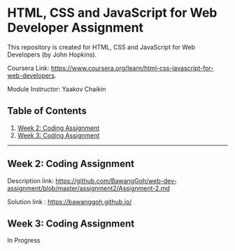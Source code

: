# HTML, CSS and JavaScript for Web Developer Assignment
This repository is created for HTML, CSS and JavaScript for Web Developers (by John Hopkins).

Coursera Link: https://www.coursera.org/learn/html-css-javascript-for-web-developers.

Module Instructor: Yaakov Chaikin

## Table of Contents
1. [Week 2: Coding Assignment](#week-2-coding-assignment)
2. [Week 3: Coding Assignment](#week-3-coding-assignment)
---

## Week 2: Coding Assignment
Description link: https://github.com/BawangGoh/web-dev-assignment/blob/master/assignment2/Assignment-2.md

Solution link   : https://bawanggoh.github.io/

## Week 3: Coding Assignment 
In Progress

